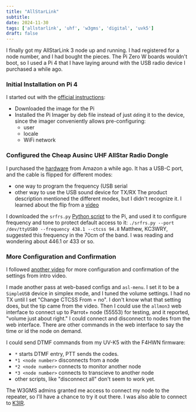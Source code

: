 ```yaml
---
title: "AllStarLink"
subtitle:
date: 2024-11-30
tags: ['allstarlink', 'uhf', 'w3gms', 'digital', 'uvk5']
draft: false
---
```


I finally got my AllStarLink 3
node up and running.
I had registered for a node number,
and I had bought the pieces.
The Pi Zero W boards wouldn't boot,
so I used a Pi 4 that I have laying around
with the USB radio device I purchased a while ago.


### Initial Installation on Pi 4
I started out with the
[official instructions](https://allstarlink.github.io/user-guide/pi-detailed/):
- Downloaded the image for the Pi
- Installed the Pi Imager by deb file
  instead of just `dd`ing it to the device,
  since the imager conveniently allows pre-configuring:
  - user
  - locale
  - WiFi network

### Configured the Cheap Ausinc UHF AllStar Radio Dongle
I purchased the [hardware](https://www.amazon.com/dp/B0BPHJQ1BJ)
from Amazon a while ago.
It has a USB-C port,
and the cable is flipped for different modes:
- one way to program the frequency (USB serial
- other way to use the USB sound device for TX/RX
The product description mentioned the different modes,
but I didn't recognize it.
I learned about the flip from a
[video](https://www.youtube.com/watch?v=PPte1TwMxXI)

I downloaded the `srfrs.py`
[Python script](https://github.com/jumbo5566/SRFRS)
to the Pi,
and used it to configure frequency and tone
to protect default access to it:
`./srfrs.py --port /dev/ttyUSB0 --frequency 438.1 --ctcss 94.8`
Matthew, KC3WRY, suggested this frequency in the 70cm of the band.
I was reading and wondering about 446.1 or 433 or so.

### More Configuration and Confirmation
I followed [another video](https://www.youtube.com/watch?v=aeuj-yI8qrU)
for more configuration and confirmation
of the settings from intro video.

I made another pass at web-based configs and `asl-menu`.
I set it to be a `SimpleUSB` device
in simplex mode,
and I tuned the volume settings.
I had no TX until I set "Change CTCSS From = no".
I don't know what that setting does, but
the tip came from the video.
Then I could use the `allmon3` web interface
to connect up to Parrot+ node (55553)
for testing,
and it reported, "volume just about right."
I could connect and disconnect to nodes from the web interface.
There are other commands in the web interface
to say the time or id the node on demand.

I could send DTMF commands
from my UV-K5
with the F4HWN firmware:
- `*` starts DTMF entry, PTT sends the codes.
- `*1 <node number>` disconnects from a node
- `*2 <node number>` connects to monitor another node
- `*3 <node number>` connects to transcieve to another node
- other scripts, like "disconnect all" don't seem to work yet.

The W3GMS admins granted me access to connect
my node to the repeater,
so I'll have a chance to try it out there.
I was also able to connect to [K3IR](https://k3ir.org/).

<!--more-->
